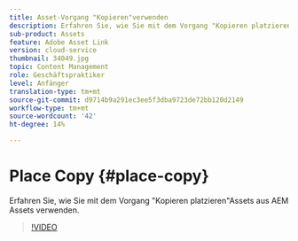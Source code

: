 ```yaml
---
title: Asset-Vorgang "Kopieren"verwenden
description: Erfahren Sie, wie Sie mit dem Vorgang "Kopieren platzieren"Assets aus AEM Assets verwenden.
sub-product: Assets
feature: Adobe Asset Link
version: cloud-service
thumbnail: 34049.jpg
topic: Content Management
role: Geschäftspraktiker
level: Anfänger
translation-type: tm+mt
source-git-commit: d9714b9a291ec3ee5f3dba9723de72bb120d2149
workflow-type: tm+mt
source-wordcount: '42'
ht-degree: 14%

---
```



# Place Copy {#place-copy}

Erfahren Sie, wie Sie mit dem Vorgang &quot;Kopieren platzieren&quot;Assets aus AEM Assets verwenden.

>[!VIDEO](https://video.tv.adobe.com/v/34049/?quality=12)
